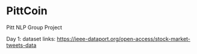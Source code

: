 # PittCoin
Pitt NLP Group Project

Day 1: dataset links:
https://ieee-dataport.org/open-access/stock-market-tweets-data
